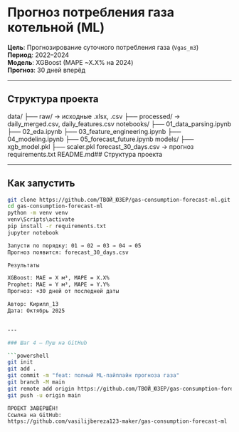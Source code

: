 # Прогноз потребления газа котельной (ML)

**Цель**: Прогнозирование суточного потребления газа (`Vgas_m3`)  
**Период**: 2022–2024  
**Модель**: XGBoost (MAPE ~X.X% на 2024)  
**Прогноз**: 30 дней вперёд  

---
## Структура проекта
data/
├── raw/                → исходные .xlsx, .csv
├── processed/          → daily_merged.csv, daily_features.csv
notebooks/
├── 01_data_parsing.ipynb
├── 02_eda.ipynb
├── 03_feature_engineering.ipynb
├── 04_modeling.ipynb
├── 05_forecast_future.ipynb
models/
├── xgb_model.pkl
├── scaler.pkl
forecast_30_days.csv    → прогноз
requirements.txt
README.md## Структура проекта

---

## Как запустить
```bash
git clone https://github.com/ТВОЙ_ЮЗЕР/gas-consumption-forecast-ml.git
cd gas-consumption-forecast-ml
python -m venv venv
venv\Scripts\activate
pip install -r requirements.txt
jupyter notebook

Запусти по порядку: 01 → 02 → 03 → 04 → 05
Прогноз появится: forecast_30_days.csv

Результаты

XGBoost: MAE = X м³, MAPE = X.X%
Prophet: MAE = Y м³, MAPE = Y.Y%
Прогноз: +30 дней от последней даты

Автор: Кирилл_13
Дата: Октябрь 2025


---

### Шаг 4 — Пуш на GitHub

```powershell
git init
git add .
git commit -m "feat: полный ML-пайплайн прогноза газа"
git branch -M main
git remote add origin https://github.com/ТВОЙ_ЮЗЕР/gas-consumption-forecast-ml.git
git push -u origin main

ПРОЕКТ ЗАВЕРШЁН!
Ссылка на GitHub:
https://github.com/vasilijbereza123-maker/gas-consumption-forecast-ml